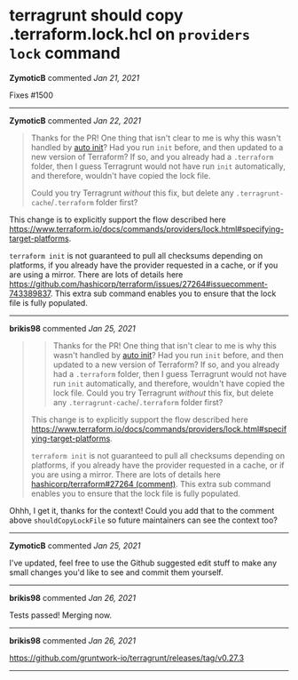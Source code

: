 # terragrunt should copy .terraform.lock.hcl on `providers lock` command

**ZymoticB** commented *Jan 21, 2021*

Fixes #1500
<br />
***


**ZymoticB** commented *Jan 22, 2021*

> Thanks for the PR! One thing that isn't clear to me is why this wasn't handled by [auto init](https://terragrunt.gruntwork.io/docs/features/auto-init/)? Had you run `init` before, and then updated to a new version of Terraform? If so, and you already had a `.terraform` folder, then I guess Terragrunt would not have run `init` automatically, and therefore, wouldn't have copied the lock file.
> 
> Could you try Terragrunt _without_ this fix, but delete any `.terragrunt-cache`/`.terraform` folder first?

This change is to explicitly support the flow described here https://www.terraform.io/docs/commands/providers/lock.html#specifying-target-platforms.

`terraform init` is not guaranteed to pull all checksums depending on platforms, if you already have the provider requested in a cache, or if you are using a mirror. There are lots of details here https://github.com/hashicorp/terraform/issues/27264#issuecomment-743389837. This extra sub command enables you to ensure that the lock file is fully populated.
***

**brikis98** commented *Jan 25, 2021*

> > Thanks for the PR! One thing that isn't clear to me is why this wasn't handled by [auto init](https://terragrunt.gruntwork.io/docs/features/auto-init/)? Had you run `init` before, and then updated to a new version of Terraform? If so, and you already had a `.terraform` folder, then I guess Terragrunt would not have run `init` automatically, and therefore, wouldn't have copied the lock file.
> > Could you try Terragrunt _without_ this fix, but delete any `.terragrunt-cache`/`.terraform` folder first?
> 
> This change is to explicitly support the flow described here https://www.terraform.io/docs/commands/providers/lock.html#specifying-target-platforms.
> 
> `terraform init` is not guaranteed to pull all checksums depending on platforms, if you already have the provider requested in a cache, or if you are using a mirror. There are lots of details here [hashicorp/terraform#27264 (comment)](https://github.com/hashicorp/terraform/issues/27264#issuecomment-743389837). This extra sub command enables you to ensure that the lock file is fully populated.

Ohhh, I get it, thanks for the context! Could you add that to the comment above `shouldCopyLockFile` so future maintainers can see the context too?
***

**ZymoticB** commented *Jan 25, 2021*

I've updated, feel free to use the Github suggested edit stuff to make any small changes you'd like to see and commit them yourself.
***

**brikis98** commented *Jan 26, 2021*

Tests passed! Merging now.
***

**brikis98** commented *Jan 26, 2021*

https://github.com/gruntwork-io/terragrunt/releases/tag/v0.27.3
***

